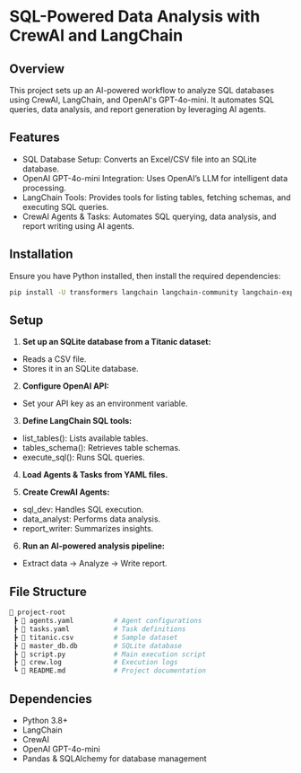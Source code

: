 # SQL-Powered Data Analysis with CrewAI and LangChain

## Overview
This project sets up an AI-powered workflow to analyze SQL databases using CrewAI, LangChain, and OpenAI's GPT-4o-mini. It automates SQL queries, data analysis, and report generation by leveraging AI agents.

## Features
- SQL Database Setup: Converts an Excel/CSV file into an SQLite database.
- OpenAI GPT-4o-mini Integration: Uses OpenAI’s LLM for intelligent data processing.
- LangChain Tools: Provides tools for listing tables, fetching schemas, and executing SQL queries.
- CrewAI Agents & Tasks: Automates SQL querying, data analysis, and report writing using AI agents.

## Installation
Ensure you have Python installed, then install the required dependencies:

```bash
pip install -U transformers langchain langchain-community langchain-experimental 'crewai[tools]' langchain_groq
```

## Setup
1. **Set up an SQLite database from a Titanic dataset:**

- Reads a CSV file.
- Stores it in an SQLite database.

2. **Configure OpenAI API:**
- Set your API key as an environment variable.

3. **Define LangChain SQL tools:**
- list_tables(): Lists available tables.
- tables_schema(): Retrieves table schemas.
- execute_sql(): Runs SQL queries.

4. **Load Agents & Tasks from YAML files.**

5. **Create CrewAI Agents:**
- sql_dev: Handles SQL execution.
- data_analyst: Performs data analysis.
- report_writer: Summarizes insights.

6. **Run an AI-powered analysis pipeline:**
- Extract data → Analyze → Write report.


## File Structure
```bash
📂 project-root
 ┣ 📜 agents.yaml          # Agent configurations
 ┣ 📜 tasks.yaml           # Task definitions
 ┣ 📜 titanic.csv          # Sample dataset
 ┣ 📜 master_db.db         # SQLite database
 ┣ 📜 script.py            # Main execution script
 ┣ 📜 crew.log             # Execution logs
 ┗ 📜 README.md            # Project documentation
```

## Dependencies
- Python 3.8+
- LangChain
- CrewAI
- OpenAI GPT-4o-mini
- Pandas & SQLAlchemy for database management